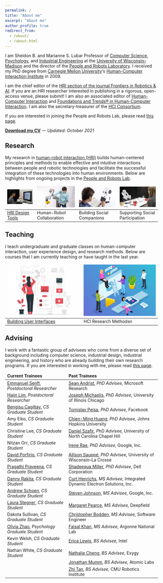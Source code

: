 ```yaml
---
permalink: /
title: "About me"
excerpt: "About me"
author_profile: true
redirect_from: 
  - /about/
  - /about.html
---
```


I am Sheldon B. and Marianne S. Lubar Professor of [Computer Science](http://cs.wisc.edu/), [Psychology](http://psych.wisc.edu/), and [Industrial Engineering](http://www.engr.wisc.edu/isye.html) at the [University of Wisconsin–Madison](http://wisc.edu/) and the director of the [People and Robots Laboratory](http://peopleandrobots.wisc.edu/). I received my PhD degree from [Carnegie Mellon University](http://cmu.edu/)‘s [Human-Computer Interaction Institute](http://hcii.cs.cmu.edu/) in 2009.

I am the chief editor of the [HRI section of the journal Frontiers in Robotics & AI](https://www.frontiersin.org/journals/robotics-and-ai/sections/human-robot-interaction#). If you are an HRI researcher interested in publishing in a rigorous, open-access venue, please submit! I am also an associated editor of [Human-Computer Interaction](https://www.tandfonline.com/toc/hhci20/current) and [Foundations and Trends® in Human-Computer Interaction](https://www.nowpublishers.com/HCI). I am also the secretary-treasurer of the [HCI Consortium](http://hcic.org/).

If you are interested in joining the People and Robots Lab, please read [this page](http://pages.cs.wisc.edu/~bilge/getting-involved-in-research-at-the-hci-lab/).

**[Download my CV](https://drive.google.com/file/d/1Pq9XBPEpere0rzyoGxmXvgbgmnK-B6r-/view?usp=sharing)** — _Updated: October 2021_

## Research

My research in [human-robot interaction (HRI)](https://en.wikipedia.org/wiki/Human–robot_interaction) builds human-centered principles and methods to enable effective and intuitive interactions between people and robotic technologies and facilitate the successful integration of these technologies into human environments. Below are highlights from ongoing projects in the [People and Robots Lab](http://peopleandrobots.wisc.edu/).

<style>
table, td, th, tr {
   border: none;
}
</style>

| [![](../images/Programming.png)](/portfolio/porfolio-1/) | ![](../images/20180824_Robotics_112-980x608.jpg) | ![](../images/Educational-Robots.png) | ![](../images/TBI-Research.jpg) |
| -- | -- | -- | -- |
| [HRI Design Tools]((/portfolio/porfolio-1/)) | Human-Robot Collaboration | Building Social Companions | Supporting Social Participation |

## Teaching

I teach undergraduate and graduate classes on human-computer interaction, user experience design, and research methods. Below are courses that I am currently teaching or have taught in the last year.

| [![](../images/ux-01-400x284.png)](/portfolio/porfolio-1/) | ![](../images/hci-01-400x284.png) |
| -- | -- |
| [Building User Interfaces]((/teaching/teaching-1/)) | HCI Research Methodsn |

## Advising

I work with a fantastic group of advisees who come from a diverse set of background including computer science, industrial design, industrial engineering, and history who are already building their own research programs. If you are interested in working with me, please read [this page](/joining/).

| Current Trainees  | Past Trainees |
| :------------- | :------------- |
| [Emmanuel Senft](https://emmanuel-senft.github.io/), *Postdoctoral Researcher* | [Sean Andrist](https://seanandrist.com), *PhD Advisee,* Microsoft Research |
| [Hajin Lim](https://www.hajinlim.com), *Postdoctoral Researcher* | [Joseph Michaelis](https://lsri.uic.edu/profiles/michaelis-joseph/), *PhD Advisee,* University of Illinois Chicago |
| [Bengisu Cagiltay](https://www.linkedin.com/in/bengisucagiltay/), *CS Graduate Student* | [Tomislav Pejsa](http://pages.cs.wisc.edu/~tpejsa/), *PhD Advisee,* Facebook |
| Amy Eiko, *CS Graduate Student* | [Chien-Ming Huang](https://www.cs.jhu.edu/~cmhuang/), *PhD Advisee,* Johns Hopkins University |
| Christine Lee, *CS Graduate Student* | [Daniel Szafir](https://cs.unc.edu/person/daniel-szafir/), *PhD Advisee,* University of North Carolina Chapel Hill |
| Nitzan Orr, *CS Graduate Student* | [Irene Rae](http://rene.chargingwombat.com/), *PhD Advisee,* Google, Inc. |
| [David Porfirio](http://pages.cs.wisc.edu/~dporfirio/), *CS Graduate Student* | [Allison Sauppé](https://cs.uwlax.edu/~asauppe/), *PhD Advisee,* University of Wisconsin–La Crosse |
| [Pragathi Praveena](https://www.linkedin.com/in/pragathip/), *CS Graduate Student* | [Shadeequa Miller](https://www.linkedin.com/in/s-dee-miller-58240710), *PhD Advisee,* Dell Corporation |
| [Danny Rakita](https://uwnarratives.wisc.edu/bio/daniel-rakita/), *CS Graduate Student* | [Curt Henrichs](https://robotics.wisc.edu/staff/henrichs-curt/), *MS Advisee,* Integrated Dynamic Electron Solutions, Inc. |
| [Andrew Schoen](https://andrewjschoen.github.io/), *CS Graduate Student* | [Steven Johnson](http://pages.cs.wisc.edu/~sjj/), *MS Advisee,* Google, Inc. |
| [Laura Stegner](http://laurastegner.com/), *CS Graduate Student* | [Margaret Pearce](https://www.linkedin.com/in/margaretpearce), *MS Advisee,* Deepfield |
| Dakota Sullivan, *CS Graduate Student* | [Christopher Bodden](https://uwnarratives.wisc.edu/bio/christopher-bodden/), *MS Advisee,* Software Engineer |
| [Olivia Zhao](https://www.olivia-zhao.com/), *Psychology Graduate Student* | [Faisal Khan](https://uwnarratives.wisc.edu/bio/christopher-bodden/), *MS Advisee,* Argonne National Lab |
| Kevin Welsh, *CS Graduate Student* | [Erica Lewis](http://ericaslewis.com/), *BS Advisee,* Intel |
| Nathan White, *CS Graduate Student* | [Nathalie Cheng](http://www.linkedin.com/in/nathaliecheng), *BS Advisee,* Exygy |
| | [Jonathan Mumm](http://www.linkedin.com/in/jonathanrmumm), *BS Advisee,* Atomic Labs |
| | [Zhi Tan](http://xiangzhitan.com/), *BS Advisee,* CMU Robotics Institute |
